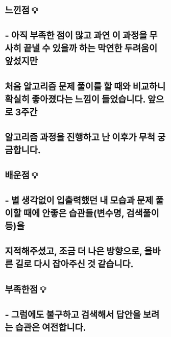 # 느낀점 💡

# - 아직 부족한 점이 많고 과연 이 과정을 무사히 끝낼 수 있을까 하는 막연한 두려움이 앞섰지만

# 처음 알고리즘 문제 풀이를 할 때와 비교하니 확실히 좋아졌다는 느낌이 들었습니다. 앞으로 3주간

# 알고리즘 과정을 진행하고 난 이후가 무척 궁금합니다.

# 배운점 💡

# - 별 생각없이 입출력했던 내 모습과 문제 풀이할 때에 안좋은 습관들(변수명, 검색풀이 등)을

# 지적해주셨고, 조금 더 나은 방향으로, 올바른 길로 다시 잡아주신 것 같습니다.

# 부족한점 💡

# - 그럼에도 불구하고 검색해서 답안을 보려는 습관은 여전합니다.
